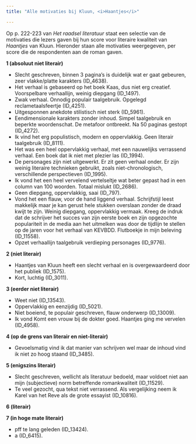 ```yaml
---
title: "Alle motivaties bij Kluun, <i>Haantjes</i>"

---
```


Op p. 222-223 van *Het raadsel literatuur* staat een selectie van de motivaties die lezers gaven bij hun score voor literaire kwaliteit van *Haantjes* van Kluun. Hieronder staan alle motivaties weergegeven, per score die de respondenten aan de roman gaven.

**1 (absoluut niet literair)**

- Slecht geschreven, binnen 3 pagina’s is duidelijk wat er gaat gebeuren, zeer vlakke/platte karakters (ID_4638).
- Het verhaal is gebaseerd op het boek Kaas, dus niet erg creatief. Voorspelbare verhaallijn, weinig diepgang (ID_1497).
- Zwak verhaal. Onnodig populair taalgebruik. Opgelegd reclametaalsfeertje (ID_4251).
- Uitgesponnen anekdote stilistisch niet sterk (ID_5961).
- Eendimensionale karakters zonder inhoud. Simpel taalgebruik en beperkte woordenschat. De metafoor ontbreekt. Na 50 paginas gestopt (ID_4272).
- Ik vind het erg populistisch, modern en oppervlakkig. Geen literair taalgebruik (ID_8111).
- Het was een heel oppervlakkig verhaal, met een nauwelijks verrassend verhaal. Een boek dat ik niet met plezier las (ID_1994).
- De personages zijn niet uitgewerkt. Er zit geen verhaal onder. Er zijn weinig literaire technieken gebruikt, zoals niet-chronologisch, verschillende perspectieven (ID_1995).
- Ik vond het een heel vervelend vertelseltje wat beter gepast had in een column van 100 woorden. Totaal mislukt (ID_2686).
- Geen diepgang, oppervlakkig, saai (ID_797).
- Vond het een flauw, voor de hand liggend verhaal. Schrijfstijl leest makkelijk maar je kan gerust hele stukken overslaan zonder de draad kwijt te zijn. Weinig diepgang, oppervlakkig vermaak. Kreeg de indruk dat de schrijver het succes van zijn eerste boek en zijn opgezochte populariteit in de media aan het uitmelken was door de tijdlijn te stellen op de jaren voor het verhaal van KEVBDD. Flutboekje in mijn beleving (ID_11558).
- Opzet verhaallijn taalgebruik verdieping personages (ID_9776).

**2 (niet literair)**

- Haantjes van Kluun heeft een slecht verhaal en is overgewaardeerd door het publiek (ID_1575).
- Kort, luchtig (ID_3011).

**3 (eerder niet literair)**

- Weet niet (ID_13543).
- Oppervlakkig en eenzijdig (ID_5021).
- Niet boeiend, te populair geschreven, flauw onderwerp (ID_13009).
- Ik vond Komt een vrouw bij de dokter goed. Haantjes ging me vervelen (ID_4958).

**4 (op de grens van literair en niet-literair)**

- Gevoelsmatig vind ik dat manier van schrijven wel maar de inhoud vind ik niet zo hoog staand (ID_3485).

**5 (enigszins literair)**

- Slecht geschreven, wellicht als literatuur bedoeld, maar voldoet niet aan mijn (subjectieve) norm betreffende romankwaliteit (ID_11529).
- Te veel gezocht, qua tekst niet verrassend. Als vergelijking neem ik Karel van het Reve als de grote essayist (ID_10816).

**6 (literair)**

**7 (in hoge mate literair)**

- pff te lang geleden (ID_13424).
- a (ID_6415).

<!-- **Hoe zijn de metingen te repliceren?**
VOORBEELDQUERY HIER! -->
